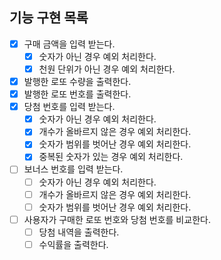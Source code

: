 ## 기능 구현 목록

- [x] 구매 금액을 입력 받는다.
  - [x] 숫자가 아닌 경우 예외 처리한다.
  - [x] 천원 단위가 아닌 경우 예외 처리한다.
- [x] 발행한 로또 수량을 출력한다.
- [x] 발행한 로또 번호를 출력한다.
- [x] 당첨 번호를 입력 받는다.
  - [x] 숫자가 아닌 경우 예외 처리한다.
  - [x] 개수가 올바르지 않은 경우 예외 처리한다.
  - [x] 숫자가 범위를 벗어난 경우 예외 처리한다.
  - [x] 중복된 숫자가 있는 경우 예외 처리한다.
- [ ] 보너스 번호를 입력 받는다.
  - [ ] 숫자가 아닌 경우 예외 처리한다.
  - [ ] 개수가 올바르지 않은 경우 예외 처리한다.
  - [ ] 숫자가 범위를 벗어난 경우 예외 처리한다.
- [ ] 사용자가 구매한 로또 번호와 당첨 번호를 비교한다.
  - [ ] 당첨 내역을 출력한다.
  - [ ] 수익률을 출력한다.

